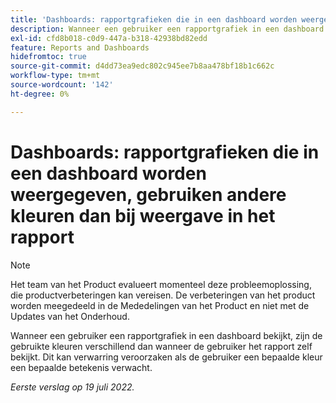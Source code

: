 ```yaml
---
title: 'Dashboards: rapportgrafieken die in een dashboard worden weergegeven, gebruiken andere kleuren dan wanneer ze in het rapport worden weergegeven'
description: Wanneer een gebruiker een rapportgrafiek in een dashboard bekijkt, zijn de gebruikte kleuren verschillend dan wanneer de gebruiker het rapport zelf bekijkt. Dit kan verwarring veroorzaken als de gebruiker een bepaalde kleur een bepaalde betekenis verwacht.
exl-id: cfd8b018-c0d9-447a-b318-42938bd82edd
feature: Reports and Dashboards
hidefromtoc: true
source-git-commit: d4dd73ea9edc802c945ee7b8aa478bf18b1c662c
workflow-type: tm+mt
source-wordcount: '142'
ht-degree: 0%

---
```


# Dashboards: rapportgrafieken die in een dashboard worden weergegeven, gebruiken andere kleuren dan bij weergave in het rapport

<!--Converted to story-->

>[!NOTE]
>
>Het team van het Product evalueert momenteel deze probleemoplossing, die productverbeteringen kan vereisen. De verbeteringen van het product worden meegedeeld in de Mededelingen van het Product en niet met de Updates van het Onderhoud.

Wanneer een gebruiker een rapportgrafiek in een dashboard bekijkt, zijn de gebruikte kleuren verschillend dan wanneer de gebruiker het rapport zelf bekijkt. Dit kan verwarring veroorzaken als de gebruiker een bepaalde kleur een bepaalde betekenis verwacht.

_Eerste verslag op 19 juli 2022._
